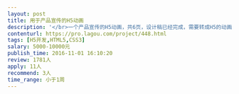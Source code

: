 ```yaml
---                
layout: post       
title: 用于产品宣传的H5动画           
description: '</br>一个产品宣传的H5动画，共6页，设计稿已经完成，需要转成H5的动画</br></br>动画要求：例如用手指拨动，直升飞机的叶片开始旋转，并且飞机上升。</br>'     
contenturl: https://pro.lagou.com/project/448.html      
tags: [H5开发,HTML5,CSS3]            
salary: 5000-10000元          
publish_time: 2016-11-01 16:10:20         
review: 1781人                   
apply: 11人                   
recommend: 3人                   
time_range: 小于1周              
---                 
```

